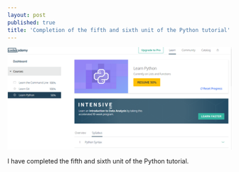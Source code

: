 ```yaml
---
layout: post
published: true
title: 'Completion of the fifth and sixth unit of the Python tutorial'
---
```

![zoltan_tomko_python_5_6.PNG](/img/zoltan_tomko_python_5_6.PNG)

I have completed the fifth and sixth unit of the Python tutorial.
